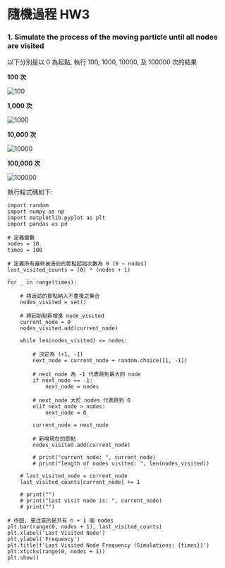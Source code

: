 # 隨機過程 HW3 

### 1. Simulate the process of the moving particle until all nodes are visited

以下分別是以 0 為起點, 執行 100, 1000, 10000, 及 100000 次的結果

**100 次**

![100](https://github.com/Frisk0316/Stochastic-Process/assets/79501315/a79dca11-8d4c-4cbd-b06a-3287a1533c82)

**1,000 次**

![1000](https://github.com/Frisk0316/Stochastic-Process/assets/79501315/6cb1e029-22f4-4cb0-aa39-c66dcd42e656)

**10,000 次**

![10000](https://github.com/Frisk0316/Stochastic-Process/assets/79501315/0a99d3bf-bd30-46b2-a9d5-fc5e2c00aa58)

**100,000 次**

![100000](https://github.com/Frisk0316/Stochastic-Process/assets/79501315/0f6534f7-c992-419b-9878-f68e9eb65f90)

執行程式碼如下:

```
import random
import numpy as np 
import matplotlib.pyplot as plt
import pandas as pd

# 定義變數
nodes = 10
times = 100

# 定義所有最終被造訪的節點起始次數為 0 (0 ~ nodes)
last_visited_counts = [0] * (nodes + 1)

for _ in range(times):

    # 將造訪的節點納入不重複之集合
    nodes_visited = set()

    # 將起始點新增進 node_visited
    current_node = 0 
    nodes_visited.add(current_node)

    while len(nodes_visited) <= nodes:

        # 決定為 (+1, -1)
        next_node = current_node + random.choice([1, -1])

        # next_node 為 -1 代表跳到最大的 node
        if next_node == -1:
            next_node = nodes
        
        # next_node 大於 nodes 代表跳到 0 
        elif next_node > nodes:
            next_node = 0

        current_node = next_node
        
        # 新增現在的節點
        nodes_visited.add(current_node) 

        # print("current node: ", current_node)
        # print("length of nodes visited: ", len(nodes_visited))

    # last_visited_node = current_node
    last_visited_counts[current_node] += 1

    # print("")
    # print("last visit node is: ", current_node)
    # print("")

# 作圖, 要注意的是共有 n + 1 個 nodes
plt.bar(range(0, nodes + 1), last_visited_counts)
plt.xlabel('Last Visited Node')
plt.ylabel('Frequency')
plt.title(f'Last Visited Node Frequency (Simulations: {times})')
plt.xticks(range(0, nodes + 1))
plt.show()


```
